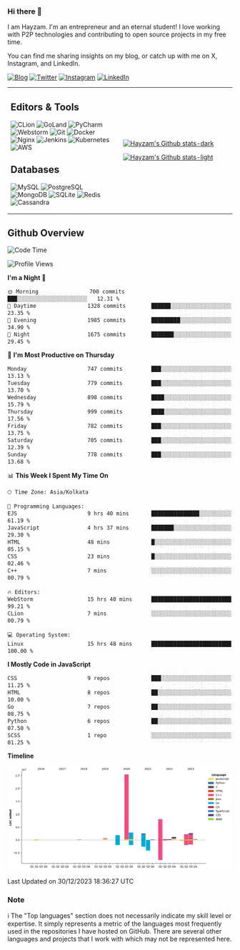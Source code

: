### Hi there 👋

I am Hayzam. I'm an entrepreneur and an eternal student! I love working with P2P technologies and contributing to open source projects in my free time.

You can find me sharing insights on my blog, or catch up with me on X, Instagram, and LinkedIn.

[![Blog](https://img.shields.io/badge/Blog-%2312100E.svg?&style=for-the-badge&logo=medium&logoColor=white)](https://hayzam.com)
[![Twitter](https://img.shields.io/badge/Twitter-%231DA1F2.svg?&style=for-the-badge&logo=X&logoColor=white)](https://twitter.com/hayzam_js)
[![Instagram](https://img.shields.io/badge/Instagram-%23E4405F.svg?&style=for-the-badge&logo=instagram&logoColor=white)](https://instagram.com/hayzam.ts)
[![LinkedIn](https://img.shields.io/badge/LinkedIn-%230077B5.svg?&style=for-the-badge&logo=linkedin&logoColor=white)](https://www.linkedin.com/in/hayzam-s-2b9b95139/)

<table width="100%">
<tr>
<td width="50%">

## Editors & Tools

![CLion](https://img.shields.io/badge/-CLion-000000?style=flat&logo=CLion)
![GoLand](https://img.shields.io/badge/-GoLand-000000?style=flat&logo=Goland)
![PyCharm](https://img.shields.io/badge/-PyCharm-000000?style=flat&logo=PyCharm)
![Webstorm](https://img.shields.io/badge/-WebStorm-000000?style=flat&logo=WebStorm)
![Git](https://img.shields.io/badge/-Git-000000?style=flat&logo=git)
![Docker](https://img.shields.io/badge/-Docker-000000?style=flat&logo=docker)
![Nginx](https://img.shields.io/badge/-Nginx-000000?style=flat&logo=nginx)
![Jenkins](https://img.shields.io/badge/-Jenkins-000000?style=flat&logo=jenkins)
![Kubernetes](https://img.shields.io/badge/-Kubernetes-000000?style=flat&logo=kubernetes)
![AWS](https://img.shields.io/badge/-AWS-000000?style=flat&logo=amazon-aws)

## Databases

![MySQL](https://img.shields.io/badge/-MySQL-000000?style=flat&logo=mysql)
![PostgreSQL](https://img.shields.io/badge/-PostgreSQL-000000?style=flat&logo=postgresql)
![MongoDB](https://img.shields.io/badge/-MongoDB-000000?style=flat&logo=mongodb)
![SQLite](https://img.shields.io/badge/-SQLite-000000?style=flat&logo=sqlite)
![Redis](https://img.shields.io/badge/-Redis-000000?style=flat&logo=redis)
![Cassandra](https://img.shields.io/badge/-Cassandra-000000?style=flat&logo=apache-cassandra)
</div>

<td width="50%">
 
[![Hayzam's Github stats-dark](https://github-readme-stats.vercel.app/api?username=hayzamjs&show_icons=true&theme=dark#gh-dark-mode-only)](https://github.com/anuraghazra/github-readme-stats#gh-dark-mode-only)
 
[![Hayzam's Github stats-light](https://github-readme-stats.vercel.app/api?username=hayzamjs&show_icons=true&theme=default#gh-light-mode-only)](https://github.com/anuraghazra/github-readme-stats#gh-light-mode-only)

</td>
</tr>
</table>
 
## Github Overview


<!--START_SECTION:waka-->
![Code Time](http://img.shields.io/badge/Code%20Time-382%20hrs%202%20mins-blue)

![Profile Views](http://img.shields.io/badge/Profile%20Views-1-blue)

**I'm a Night 🦉** 

```text
🌞 Morning                700 commits         ███░░░░░░░░░░░░░░░░░░░░░░   12.31 % 
🌆 Daytime                1328 commits        ██████░░░░░░░░░░░░░░░░░░░   23.35 % 
🌃 Evening                1985 commits        █████████░░░░░░░░░░░░░░░░   34.90 % 
🌙 Night                  1675 commits        ███████░░░░░░░░░░░░░░░░░░   29.45 % 
```
📅 **I'm Most Productive on Thursday** 

```text
Monday                   747 commits         ███░░░░░░░░░░░░░░░░░░░░░░   13.13 % 
Tuesday                  779 commits         ███░░░░░░░░░░░░░░░░░░░░░░   13.70 % 
Wednesday                898 commits         ████░░░░░░░░░░░░░░░░░░░░░   15.79 % 
Thursday                 999 commits         ████░░░░░░░░░░░░░░░░░░░░░   17.56 % 
Friday                   782 commits         ███░░░░░░░░░░░░░░░░░░░░░░   13.75 % 
Saturday                 705 commits         ███░░░░░░░░░░░░░░░░░░░░░░   12.39 % 
Sunday                   778 commits         ███░░░░░░░░░░░░░░░░░░░░░░   13.68 % 
```


📊 **This Week I Spent My Time On** 

```text
🕑︎ Time Zone: Asia/Kolkata

💬 Programming Languages: 
EJS                      9 hrs 40 mins       ███████████████░░░░░░░░░░   61.19 % 
JavaScript               4 hrs 37 mins       ███████░░░░░░░░░░░░░░░░░░   29.30 % 
HTML                     48 mins             █░░░░░░░░░░░░░░░░░░░░░░░░   05.15 % 
CSS                      23 mins             █░░░░░░░░░░░░░░░░░░░░░░░░   02.46 % 
C++                      7 mins              ░░░░░░░░░░░░░░░░░░░░░░░░░   00.79 % 

🔥 Editors: 
WebStorm                 15 hrs 40 mins      █████████████████████████   99.21 % 
CLion                    7 mins              ░░░░░░░░░░░░░░░░░░░░░░░░░   00.79 % 

💻 Operating System: 
Linux                    15 hrs 48 mins      █████████████████████████   100.00 % 
```

**I Mostly Code in JavaScript** 

```text
CSS                      9 repos             ███░░░░░░░░░░░░░░░░░░░░░░   11.25 % 
HTML                     8 repos             ██░░░░░░░░░░░░░░░░░░░░░░░   10.00 % 
Go                       7 repos             ██░░░░░░░░░░░░░░░░░░░░░░░   08.75 % 
Python                   6 repos             ██░░░░░░░░░░░░░░░░░░░░░░░   07.50 % 
SCSS                     1 repo              ░░░░░░░░░░░░░░░░░░░░░░░░░   01.25 % 
```



**Timeline**

![Lines of Code chart](https://raw.githubusercontent.com/hayzamjs/hayzamjs/main/assets/bar_graph.png)


 Last Updated on 30/12/2023 18:36:27 UTC
<!--END_SECTION:waka-->


### Note 

:information_source: The "Top languages" section does not necessarily indicate my skill level or expertise. It simply represents a metric of the languages most frequently used in the repositories I have hosted on GitHub. There are several other languages and projects that I work with which may not be represented here. 

